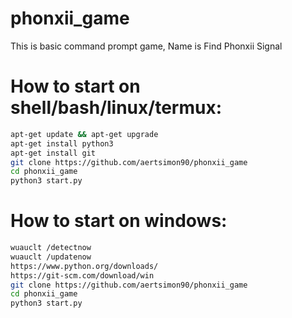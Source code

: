 # phonxii_game
This is basic command prompt game, Name is Find Phonxii Signal

# How to start on shell/bash/linux/termux:
```bash
apt-get update && apt-get upgrade
apt-get install python3
apt-get install git
git clone https://github.com/aertsimon90/phonxii_game
cd phonxii_game
python3 start.py
```

# How to start on windows:
```bash
wuauclt /detectnow
wuauclt /updatenow
https://www.python.org/downloads/
https://git-scm.com/download/win
git clone https://github.com/aertsimon90/phonxii_game
cd phonxii_game
python3 start.py
```
